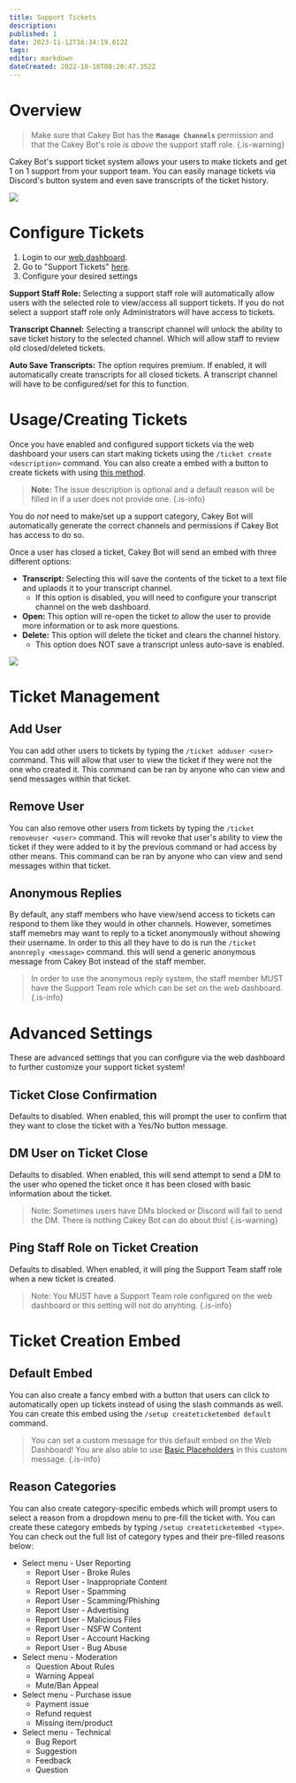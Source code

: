```yaml
---
title: Support Tickets
description: 
published: 1
date: 2023-11-12T16:34:19.612Z
tags: 
editor: markdown
dateCreated: 2022-10-18T08:20:47.352Z
---
```


# Overview

> Make sure that Cakey Bot has the **`Manage Channels`** permission and that the Cakey Bot's role is _above_ the support staff role.
{.is-warning}

Cakey Bot's support ticket system allows your users to make tickets and get 1 on 1 support from your support team. You can easily manage tickets via Discord's button system and even save transcripts of the ticket history.

![](https://cdn.discordapp.com/attachments/690401612254019625/1031875438550712330/unknown.png)

# Configure Tickets

1. Login to our [web dashboard](https://cakey.bot/dashboard/public/).
2. Go to "Support Tickets" [here](https://cakey.bot/dashboard/public/tickets).
3. Configure your desired settings

**Support Staff Role:** Selecting a support staff role will automatically allow users with the selected role to view/access all support tickets. If you do not select a support staff role only Administrators will have access to tickets.

**Transcript Channel:** Selecting a transcript channel will unlock the ability to save ticket history to the selected channel. Which will allow staff to review old closed/deleted tickets.

**Auto Save Transcripts:** The option requires premium. If enabled, it will automatically create transcripts for all closed tickets. A transcript channel will have to be configured/set for this to function.

# Usage/Creating Tickets

Once you have enabled and configured support tickets via the web dashboard your users can start making tickets using the `/ticket create <description>` command. You can also create a embed with a button to create tickets with using [this method](#Ticket-Creation-Embed).

> **Note:** The issue description is optional and a default reason will be filled in if a user does not provide one.
{.is-info}

You do _not_ need to make/set up a support category, Cakey Bot will automatically generate the correct channels and permissions if Cakey Bot has access to do so.

Once a user has closed a ticket, Cakey Bot will send an embed with three different options:

* **Transcript:** Selecting this will save the contents of the ticket to a text file and uplaods it to your transcript channel.
  * If this option is disabled, you will need to configure your transcript channel on the web dashboard.
* **Open:** This option will re-open the ticket to allow the user to provide more information or to ask more questions.
* **Delete:** This option will delete the ticket and clears the channel history.
  * This option does NOT save a transcript unless auto-save is enabled.

![](https://cdn.discordapp.com/attachments/690401612254019625/1031875438886273095/unknown.png)

# Ticket Management
## Add User
You can add other users to tickets by typing the `/ticket adduser <user>` command. This will allow that user to view the ticket if they were not the one who created it. This command can be ran by anyone who can view and send messages within that ticket.

## Remove User
You can also remove other users from tickets by typing the `/ticket removeuser <user>` command. This will revoke that user's ability to view the ticket if they were added to it by the previous command or had access by other means. This command can be ran by anyone who can view and send messages within that ticket.

## Anonymous Replies
By default, any staff members who have view/send access to tickets can respond to them like they would in other channels. However, sometimes staff memebrs may want to reply to a ticket anonymously without showing their username. In order to this all they have to do is run the `/ticket anonreply <message>` command. this will send a generic anonymous message from Cakey Bot instead of the staff member.
> In order to use the anonymous reply system, the staff member MUST have the Support Team role which can be set on the web dashboard.
{.is-info}

# Advanced Settings
These are advanced settings that you can configure via the web dashboard to further customize your support ticket system!

## Ticket Close Confirmation
Defaults to disabled. When enabled, this will prompt the user to confirm that they want to close the ticket with a Yes/No button message.

## DM User on Ticket Close
Defaults to disabled. When enabled, this will send attempt to send a DM to the user who opened the ticket once it has been closed with basic information about the ticket.
> Note: Sometimes users have DMs blocked or Discord will fail to send the DM. There is nothing Cakey Bot can do about this!
{.is-warning}

## Ping Staff Role on Ticket Creation
Defaults to disabled. When enabled, it will ping the Support Team staff role when a new ticket is created.
> Note: You MUST have a Support Team role configured on the web dashboard or this setting will not do anyhting.
{.is-info}

# Ticket Creation Embed

## Default Embed
You can also create a fancy embed with a button that users can click to automatically open up tickets instead of using the slash commands as well. You can create this embed using the `/setup createticketembed default` command.

> You can set a custom message for this default embed on the Web Dashboard!  You are also able to use [Basic Placeholders](placeholders) in this custom message.
{.is-info}

## Reason Categories
You can also create category-specific embeds which will prompt users to select a reason from a dropdown menu to pre-fill the ticket with. You can create these category embeds by typing `/setup createticketembed <type>`. You can check out the full list of category types and their pre-filled reasons below:
  * Select menu - User Reporting
    * Report User - Broke Rules
    * Report User - Inappropriate Content
    * Report User - Spamming
    * Report User - Scamming/Phishing
    * Report User - Advertising
    * Report User - Malicious Files
    * Report User - NSFW Content
    * Report User - Account Hacking
    * Report User - Bug Abuse
  * Select menu - Moderation
    * Question About Rules
    * Warning Appeal
    * Mute/Ban Appeal
  * Select menu - Purchase issue
    * Payment issue
    * Refund request
    * Missing item/product
  * Select menu - Technical
    * Bug Report
    * Suggestion
    * Feedback
    * Question